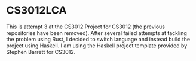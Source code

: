 # CS3012LCA
This is attempt 3 at the CS3012 Project for CS3012 (the previous repositories have been removed). After several failed attempts at tackling the problem using Rust, I decided to switch language and instead build the project using Haskell. I am using the Haskell project template provided by Stephen Barrett for CS3012.
